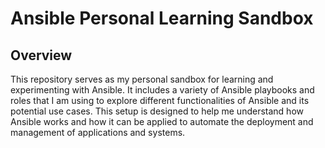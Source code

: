 # Ansible Personal Learning Sandbox

## Overview
This repository serves as my personal sandbox for learning and experimenting with Ansible. It includes a variety of Ansible playbooks and roles that I am using to explore different functionalities of Ansible and its potential use cases. This setup is designed to help me understand how Ansible works and how it can be applied to automate the deployment and management of applications and systems.
